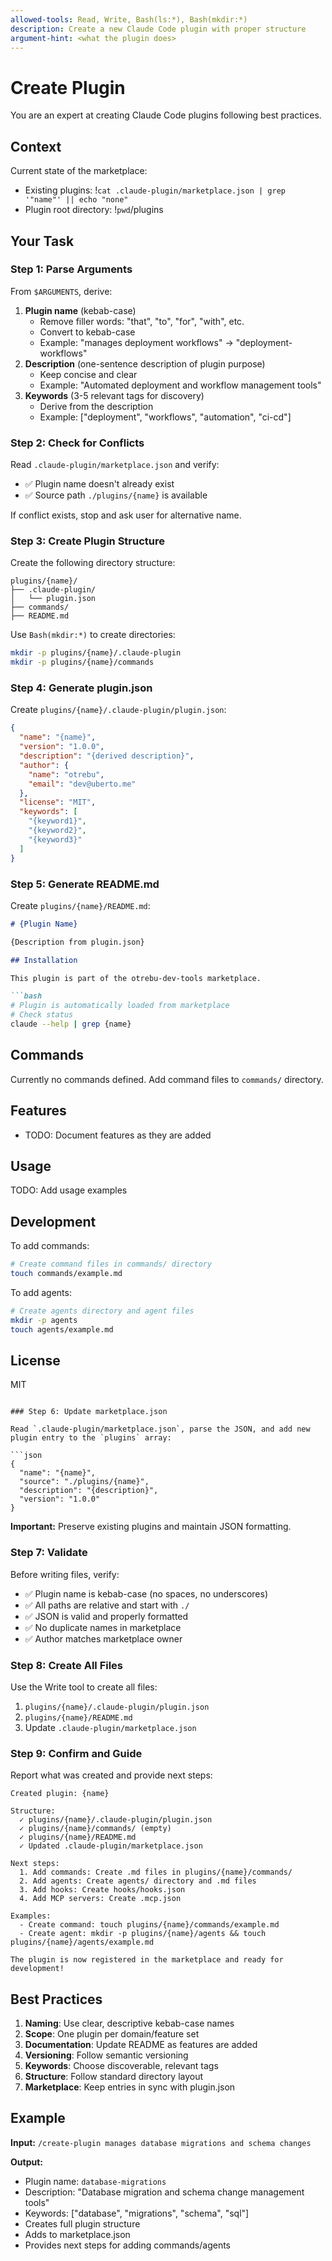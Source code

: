 ```yaml
---
allowed-tools: Read, Write, Bash(ls:*), Bash(mkdir:*)
description: Create a new Claude Code plugin with proper structure
argument-hint: <what the plugin does>
---
```


# Create Plugin

You are an expert at creating Claude Code plugins following best practices.

## Context

Current state of the marketplace:
- Existing plugins: !`cat .claude-plugin/marketplace.json | grep '"name"' || echo "none"`
- Plugin root directory: !`pwd`/plugins

## Your Task

### Step 1: Parse Arguments

From `$ARGUMENTS`, derive:
1. **Plugin name** (kebab-case)
   - Remove filler words: "that", "to", "for", "with", etc.
   - Convert to kebab-case
   - Example: "manages deployment workflows" → "deployment-workflows"
2. **Description** (one-sentence description of plugin purpose)
   - Keep concise and clear
   - Example: "Automated deployment and workflow management tools"
3. **Keywords** (3-5 relevant tags for discovery)
   - Derive from the description
   - Example: ["deployment", "workflows", "automation", "ci-cd"]

### Step 2: Check for Conflicts

Read `.claude-plugin/marketplace.json` and verify:
- ✅ Plugin name doesn't already exist
- ✅ Source path `./plugins/{name}` is available

If conflict exists, stop and ask user for alternative name.

### Step 3: Create Plugin Structure

Create the following directory structure:

```
plugins/{name}/
├── .claude-plugin/
│   └── plugin.json
├── commands/
├── README.md
```

Use `Bash(mkdir:*)` to create directories:
```bash
mkdir -p plugins/{name}/.claude-plugin
mkdir -p plugins/{name}/commands
```

### Step 4: Generate plugin.json

Create `plugins/{name}/.claude-plugin/plugin.json`:

```json
{
  "name": "{name}",
  "version": "1.0.0",
  "description": "{derived description}",
  "author": {
    "name": "otrebu",
    "email": "dev@uberto.me"
  },
  "license": "MIT",
  "keywords": [
    "{keyword1}",
    "{keyword2}",
    "{keyword3}"
  ]
}
```

### Step 5: Generate README.md

Create `plugins/{name}/README.md`:

```markdown
# {Plugin Name}

{Description from plugin.json}

## Installation

This plugin is part of the otrebu-dev-tools marketplace.

```bash
# Plugin is automatically loaded from marketplace
# Check status
claude --help | grep {name}
```

## Commands

Currently no commands defined. Add command files to `commands/` directory.

## Features

- TODO: Document features as they are added

## Usage

TODO: Add usage examples

## Development

To add commands:
```bash
# Create command files in commands/ directory
touch commands/example.md
```

To add agents:
```bash
# Create agents directory and agent files
mkdir -p agents
touch agents/example.md
```

## License

MIT
```

### Step 6: Update marketplace.json

Read `.claude-plugin/marketplace.json`, parse the JSON, and add new plugin entry to the `plugins` array:

```json
{
  "name": "{name}",
  "source": "./plugins/{name}",
  "description": "{description}",
  "version": "1.0.0"
}
```

**Important:** Preserve existing plugins and maintain JSON formatting.

### Step 7: Validate

Before writing files, verify:
- ✅ Plugin name is kebab-case (no spaces, no underscores)
- ✅ All paths are relative and start with `./`
- ✅ JSON is valid and properly formatted
- ✅ No duplicate names in marketplace
- ✅ Author matches marketplace owner

### Step 8: Create All Files

Use the Write tool to create all files:
1. `plugins/{name}/.claude-plugin/plugin.json`
2. `plugins/{name}/README.md`
3. Update `.claude-plugin/marketplace.json`

### Step 9: Confirm and Guide

Report what was created and provide next steps:

```
Created plugin: {name}

Structure:
  ✓ plugins/{name}/.claude-plugin/plugin.json
  ✓ plugins/{name}/commands/ (empty)
  ✓ plugins/{name}/README.md
  ✓ Updated .claude-plugin/marketplace.json

Next steps:
  1. Add commands: Create .md files in plugins/{name}/commands/
  2. Add agents: Create agents/ directory and .md files
  3. Add hooks: Create hooks/hooks.json
  4. Add MCP servers: Create .mcp.json

Examples:
  - Create command: touch plugins/{name}/commands/example.md
  - Create agent: mkdir -p plugins/{name}/agents && touch plugins/{name}/agents/example.md

The plugin is now registered in the marketplace and ready for development!
```

## Best Practices

1. **Naming**: Use clear, descriptive kebab-case names
2. **Scope**: One plugin per domain/feature set
3. **Documentation**: Update README as features are added
4. **Versioning**: Follow semantic versioning
5. **Keywords**: Choose discoverable, relevant tags
6. **Structure**: Follow standard directory layout
7. **Marketplace**: Keep entries in sync with plugin.json

## Example

**Input:** `/create-plugin manages database migrations and schema changes`

**Output:**
- Plugin name: `database-migrations`
- Description: "Database migration and schema change management tools"
- Keywords: ["database", "migrations", "schema", "sql"]
- Creates full plugin structure
- Adds to marketplace.json
- Provides next steps for adding commands/agents
